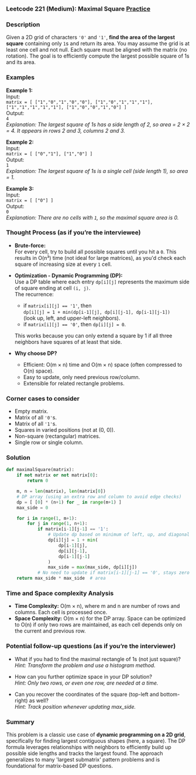### Leetcode 221 (Medium): Maximal Square [Practice](https://leetcode.com/problems/maximal-square)

### Description  
Given a 2D grid of characters `'0'` and `'1'`, **find the area of the largest square** containing only `1`s and return its area. You may assume the grid is at least one cell and not null. Each square must be aligned with the matrix (no rotation). The goal is to efficiently compute the largest possible square of 1s and its area.

### Examples  

**Example 1:**  
Input:  
`matrix = [ ["1","0","1","0","0"], ["1","0","1","1","1"], ["1","1","1","1","1"], ["1","0","0","1","0"] ]`  
Output:  
`4`  
*Explanation: The largest square of 1s has a side length of 2, so area = 2 × 2 = 4. It appears in rows 2 and 3, columns 2 and 3.*

**Example 2:**  
Input:  
`matrix = [ ["0","1"], ["1","0"] ]`  
Output:  
`1`  
*Explanation: The largest square of 1s is a single cell (side length 1), so area = 1.*

**Example 3:**  
Input:  
`matrix = [ ["0"] ]`  
Output:  
`0`  
*Explanation: There are no cells with `1`, so the maximal square area is 0.*

### Thought Process (as if you’re the interviewee)  

- **Brute-force:**  
  For every cell, try to build all possible squares until you hit a `0`. This results in O(n³) time (not ideal for large matrices), as you'd check each square of increasing size at every `1` cell.

- **Optimization - Dynamic Programming (DP):**  
  Use a DP table where each entry `dp[i][j]` represents the maximum side of square ending at cell `(i, j)`.  
  The recurrence:  
  - if `matrix[i][j] == '1'`, then  
    `dp[i][j] = 1 + min(dp[i-1][j], dp[i][j-1], dp[i-1][j-1])`  
    (look up, left, and upper-left neighbors).  
  - if `matrix[i][j] == '0'`, then `dp[i][j] = 0`.

  This works because you can only extend a square by 1 if all three neighbors have squares of at least that side.

- **Why choose DP?**  
  - Efficient: O(m × n) time and O(m × n) space (often compressed to O(n) space).
  - Easy to update, only need previous row/column.
  - Extensible for related rectangle problems.

### Corner cases to consider  
- Empty matrix.
- Matrix of all `'0'`s.
- Matrix of all `'1'`s.
- Squares in varied positions (not at (0, 0)).
- Non-square (rectangular) matrices.
- Single row or single column.

### Solution

```python
def maximalSquare(matrix):
    if not matrix or not matrix[0]:
        return 0

    m, n = len(matrix), len(matrix[0])
    # DP array (using an extra row and column to avoid edge checks)
    dp = [ [0] * (n+1) for _ in range(m+1) ]
    max_side = 0

    for i in range(1, m+1):
        for j in range(1, n+1):
            if matrix[i-1][j-1] == '1':
                # Update dp based on minimum of left, up, and diagonal up-left
                dp[i][j] = 1 + min(
                    dp[i-1][j],
                    dp[i][j-1],
                    dp[i-1][j-1]
                )
                max_side = max(max_side, dp[i][j])
            # No need to update if matrix[i-1][j-1] == '0', stays zero
    return max_side * max_side  # area
```

### Time and Space complexity Analysis  

- **Time Complexity:** O(m × n), where m and n are number of rows and columns. Each cell is processed once.
- **Space Complexity:** O(m × n) for the DP array. Space can be optimized to O(n) if only two rows are maintained, as each cell depends only on the current and previous row.

### Potential follow-up questions (as if you’re the interviewer)  

- What if you had to find the maximal rectangle of 1s (not just square)?  
  *Hint: Transform the problem and use a histogram method.*

- How can you further optimize space in your DP solution?  
  *Hint: Only two rows, or even one row, are needed at a time.*

- Can you recover the coordinates of the square (top-left and bottom-right) as well?  
  *Hint: Track position whenever updating max_side.*

### Summary
This problem is a classic use case of **dynamic programming on a 2D grid**, specifically for finding largest contiguous shapes (here, a square). The DP formula leverages relationships with neighbors to efficiently build up possible side lengths and tracks the largest found. The approach generalizes to many 'largest submatrix' pattern problems and is foundational for matrix-based DP questions.